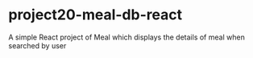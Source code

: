 # project20-meal-db-react
A simple React project of Meal which displays the details of meal when searched by user
